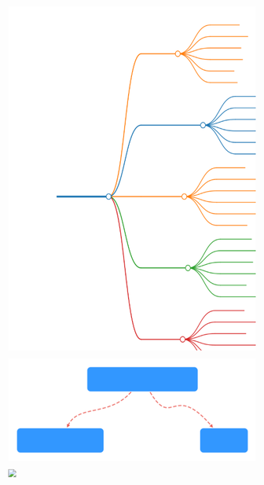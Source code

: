 <img src="sources/markmind-example.svg" width="600" height="700">

![](sources/mindonmap-example.svg)

<!-- Image Map Generated by http://www.image-map.net/ -->
<img width=500 src="https://upload.wikimedia.org/wikipedia/commons/c/cc/Target_Flat_Icon.svg" usemap="#image-map">

<map name="image-map">
    <area target="_blank" alt="arrow" title="arrow" href="https://en.wikipedia.org/wiki/Arrow" coords="363,137,417,111,411,148,418,159,364,190,232,262,225,248,356,175,406,159,451,179,394,208,364,190,369,177,355,175,355,183,359,157" shape="poly">
    <area target="_blank" alt="arrow" title="arrow" href="https://en.wikipedia.org/wiki/Arrow" coords="408,155,8" shape="circle">
  <area target="_blank" alt="bullseye" title="" href="https://en.wikipedia.org/wiki/Bullseye_(target)" coords="227,253,38" shape="circle">
</map>